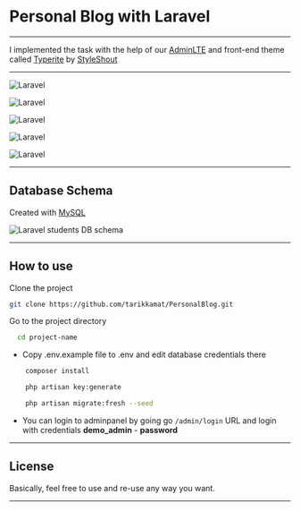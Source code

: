 # Personal Blog with Laravel

---

I implemented the task with the help of our [AdminLTE](https://adminlte.io) and front-end theme called [Typerite](https://www.styleshout.com/free-templates/typerite/) by [StyleShout](https://www.styleshout.com/)

---

![Laravel](https://i.hizliresim.com/dwz3idt.png)

![Laravel](https://i.hizliresim.com/okqhnvn.png)

![Laravel](https://i.hizliresim.com/baa32ag.png)

![Laravel](https://i.hizliresim.com/aa3nr0e.png)

![Laravel](https://i.hizliresim.com/n1c9nfd.png)

---

## Database Schema

Created with [MySQL](https://www.mysql.com/products/workbench/)

![Laravel students DB schema](https://i.hizliresim.com/42tjs8z.png)

---

## How to use

Clone the project

```bash
git clone https://github.com/tarikkamat/PersonalBlog.git
```

Go to the project directory

```bash
  cd project-name
```

-   Copy .env.example file to .env and edit database credentials there

```bash
    composer install
```

```bash
    php artisan key:generate
```

```bash
    php artisan migrate:fresh --seed
```

- You can login to adminpanel by going go `/admin/login` URL and login with credentials __demo_admin__ - __password__

---

## License

Basically, feel free to use and re-use any way you want.

---
